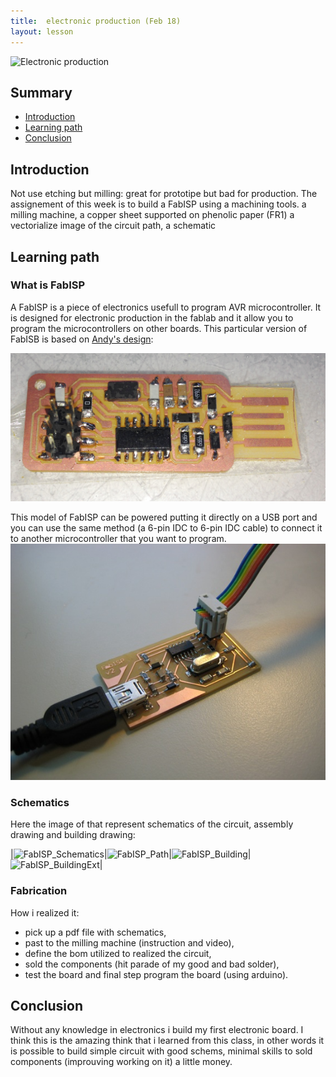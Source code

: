 ```yaml
---
title:  electronic production (Feb 18)
layout: lesson
---
```


![Electronic production](./.jpg)

## Summary

- [Introduction](#introduction)
- [Learning path](#learningpath)
- [Conclusion](#conclusion)

## Introduction
Not use etching but milling: great for prototipe but bad for production.
The assignement of this week is to build a FabISP using a machining tools.
a milling machine, a copper sheet supported on phenolic paper (FR1) a vectorialize image of the circuit path, a schematic 

## Learning path

### What is FabISP
A FabISP is a piece of electronics usefull to program AVR microcontroller. It is designed for electronic production in the fablab and it allow you to program the microcontrollers on other boards. This particular version of FabISB is based on [Andy's design](http://fab.cba.mit.edu/content/projects/fabispkey/index.html):

![FabISP2.3](./fabisp2.3.jpg)

This model of FabISP can be powered putting it directly on a USB port and you can use the same method (a 6-pin IDC to 6-pin IDC cable) to connect it to another microcontroller that you want to program.
![ConnectionFabISP](connectionFabISP.jpg)

### Schematics
Here the image of that represent schematics of the circuit, assembly drawing and building drawing:

|![FabISP_Schematics](./fabispschematics.jpg)|![FabISP_Path](./fabisppath.jpg)|![FabISP_Building](./fabispbuilding.jpg)|![FabISP_BuildingExt](./fabispbuildingext.jpg)|

### Fabrication




How i realized it: 
- pick up a pdf file with schematics, 
- past to the milling machine (instruction and video), 
- define the bom utilized to realized the circuit, 
- sold the components (hit parade of my good and bad solder), 
- test the board and final step program the board (using arduino).
 



## Conclusion
Without any knowledge in electronics i build my first electronic board. I think this is the amazing think that i learned from this class, in other words it is possible to build simple circuit with good schems, minimal skills to sold components (improuving working on it) a little money.